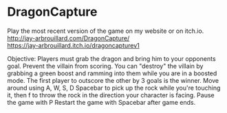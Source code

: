 # DragonCapture
Play the most recent version of the game on my website or on itch.io.
http://jay-arbrouillard.com/DragonCapture/  
https://jay-arbrouillard.itch.io/dragoncapturev1

Objective: Players must grab the dragon and bring him to your opponents goal. Prevent the villain from scoring. You can "destroy" the villain by grabbing a green boost and ramming into them while you are in a boosted mode. The first player to outscore the other by 3 goals is the winner.
Move around using A, W, S, D
Spacebar to pick up the rock while you're touching it, then f to throw the rock in the direction your character is facing.
Pause the game with P
Restart the game with Spacebar after game ends.
